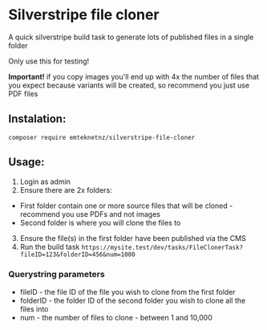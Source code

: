 # Silverstripe file cloner

A quick silverstripe build task to generate lots of published files in a single folder

Only use this for testing!

**Important!** if you copy images you'll end up with 4x the number of files that you expect because variants will be created, so recommend you just use PDF files

## Instalation:

`composer require emteknetnz/silverstripe-file-cloner`

## Usage:

1. Login as admin
2. Ensure there are 2x folders:
- First folder contain one or more source files that will be cloned - recommend you use PDFs and not images
- Second folder is where you will clone the files to
3. Ensure the file(s) in the first folder have been published via the CMS
4. Run the build task `https://mysite.test/dev/tasks/FileClonerTask?fileID=123&folderID=456&num=1000`

### Querystring parameters
- fileID - the file ID of the file you wish to clone from the first folder
- folderID - the folder ID of the second folder you wish to clone all the files into
- num - the number of files to clone - between 1 and 10,000

